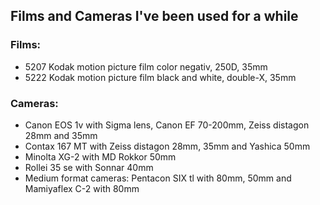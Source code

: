## Films and Cameras I've been used for a while

### Films:
  - 5207 Kodak motion picture film color negativ, 250D, 35mm
  - 5222 Kodak motion picture film black and white, double-X, 35mm

### Cameras:
  - Canon EOS 1v with Sigma lens, Canon EF 70-200mm, Zeiss distagon 28mm and 35mm
  - Contax 167 MT with Zeiss distagon 28mm, 35mm and Yashica 50mm
  - Minolta XG-2 with MD Rokkor 50mm
  - Rollei 35 se with Sonnar 40mm
  - Medium format cameras: Pentacon SIX tl with 80mm, 50mm and Mamiyaflex C-2 with 80mm
